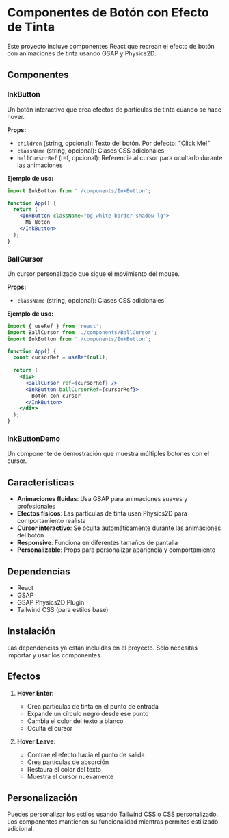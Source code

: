 # Componentes de Botón con Efecto de Tinta

Este proyecto incluye componentes React que recrean el efecto de botón con animaciones de tinta usando GSAP y Physics2D.

## Componentes

### InkButton

Un botón interactivo que crea efectos de partículas de tinta cuando se hace hover.

**Props:**
- `children` (string, opcional): Texto del botón. Por defecto: "Click Me!"
- `className` (string, opcional): Clases CSS adicionales
- `ballCursorRef` (ref, opcional): Referencia al cursor para ocultarlo durante las animaciones

**Ejemplo de uso:**
```jsx
import InkButton from './components/InkButton';

function App() {
  return (
    <InkButton className="bg-white border shadow-lg">
      Mi Botón
    </InkButton>
  );
}
```

### BallCursor

Un cursor personalizado que sigue el movimiento del mouse.

**Props:**
- `className` (string, opcional): Clases CSS adicionales

**Ejemplo de uso:**
```jsx
import { useRef } from 'react';
import BallCursor from './components/BallCursor';
import InkButton from './components/InkButton';

function App() {
  const cursorRef = useRef(null);
  
  return (
    <div>
      <BallCursor ref={cursorRef} />
      <InkButton ballCursorRef={cursorRef}>
        Botón con cursor
      </InkButton>
    </div>
  );
}
```

### InkButtonDemo

Un componente de demostración que muestra múltiples botones con el cursor.

## Características

- **Animaciones fluidas**: Usa GSAP para animaciones suaves y profesionales
- **Efectos físicos**: Las partículas de tinta usan Physics2D para comportamiento realista
- **Cursor interactivo**: Se oculta automáticamente durante las animaciones del botón
- **Responsive**: Funciona en diferentes tamaños de pantalla
- **Personalizable**: Props para personalizar apariencia y comportamiento

## Dependencias

- React
- GSAP
- GSAP Physics2D Plugin
- Tailwind CSS (para estilos base)

## Instalación

Las dependencias ya están incluidas en el proyecto. Solo necesitas importar y usar los componentes.

## Efectos

1. **Hover Enter**: 
   - Crea partículas de tinta en el punto de entrada
   - Expande un círculo negro desde ese punto
   - Cambia el color del texto a blanco
   - Oculta el cursor

2. **Hover Leave**:
   - Contrae el efecto hacia el punto de salida
   - Crea partículas de absorción
   - Restaura el color del texto
   - Muestra el cursor nuevamente

## Personalización

Puedes personalizar los estilos usando Tailwind CSS o CSS personalizado. Los componentes mantienen su funcionalidad mientras permites estilizado adicional.
